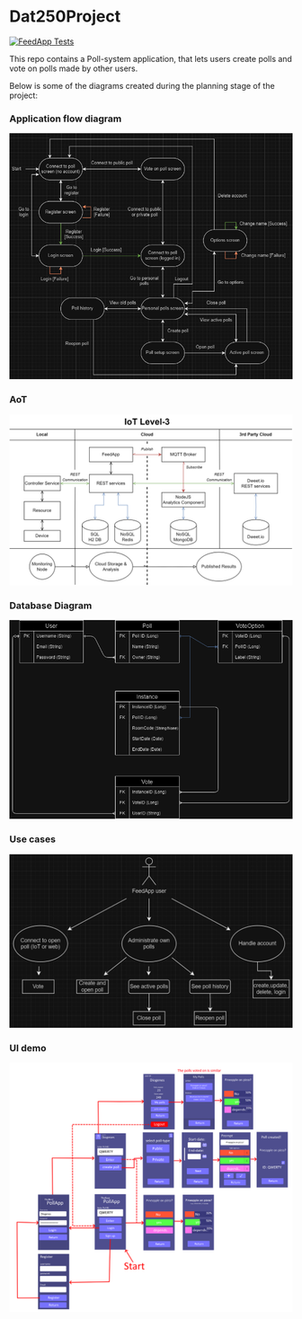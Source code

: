 # Dat250Project

[![FeedApp Tests](../../actions/workflows/gradle.yml/badge.svg)](../../actions/workflows/gradle.yml)

This repo contains a Poll-system application, that lets users create polls and vote on polls made by other users.

Below is some of the diagrams created during the planning stage of the project:
### Application flow diagram
![Applicataion Flow Diagram](https://github.com/Thomas-Johansen/dat250Project/blob/main/Diagrams/Application%20Flow%20Diagram.png?raw=true)
### AoT
![AoT](Diagrams/ArchitecturalDiagram.png)
### Database Diagram
![Database Diagram](https://github.com/Thomas-Johansen/dat250Project/blob/main/Diagrams/Database.drawio%20(4).png?raw=true)
### Use cases
![Use Cases](https://github.com/Thomas-Johansen/dat250Project/blob/main/Diagrams/Use%20cases.png?raw=true)
### UI demo
![UI demo](https://github.com/Thomas-Johansen/dat250Project/blob/main/Diagrams/UserInterfaceDemo.png?raw=true)
